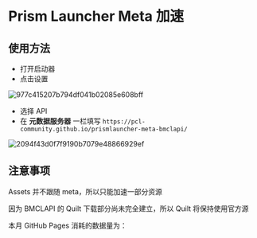 # Prism Launcher Meta 加速

## 使用方法

- 打开启动器
- 点击设置

![977c415207b794df041b02085e608bff](https://github.com/PCL-Community/prismlauncher-meta-bmclapi/assets/160083863/f34b3293-bc85-4b5e-aadf-14f03c15af59)

- 选择 API
- 在 **元数据服务器** 一栏填写 `https://pcl-community.github.io/prismlauncher-meta-bmclapi/`

![2094f43d0f7f9190b7079e48866929ef](https://github.com/PCL-Community/prismlauncher-meta-bmclapi/assets/160083863/bbe73e79-f8a4-4197-87a5-60c4b5f34be8)

## 注意事项

Assets 并不跟随 meta，所以只能加速一部分资源

因为 BMCLAPI 的 Quilt 下载部分尚未完全建立，所以 Quilt 将保持使用官方源

本月 GitHub Pages 消耗的数据量为：
